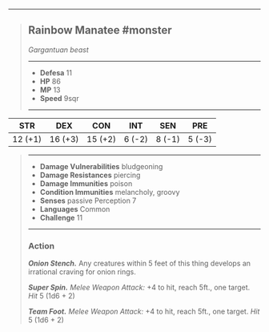 ___
> ## Rainbow Manatee #monster
>*Gargantuan beast*
> ___
> - **Defesa** 11
> - **HP** 86
> - **MP** 13
> - **Speed** 9sqr
>___
>
|   STR   |   DEX   |   CON   |  INT   |  SEN   |  PRE   |
|:-------:|:-------:|:-------:|:------:|:------:|:------:|
| 12 (+1) | 16 (+3) | 15 (+2) | 6 (-2) | 8 (-1) | 5 (-3) |
>___
> - **Damage Vulnerabilities** bludgeoning
> - **Damage Resistances** piercing
> - **Damage Immunities** poison
> - **Condition Immunities** melancholy, groovy
> - **Senses** passive Perception 7
> - **Languages** Common
> - **Challenge** 11
> ___
> ### Action
> 
> ***Onion Stench.*** Any creatures within 5 feet of this thing develops an irrational craving for onion rings.
>
> ***Super Spin.*** *Melee Weapon Attack:* +4 to hit, reach 5ft., one target. *Hit* 5 (1d6 + 2) 
>
> ***Team Foot.*** *Melee Weapon Attack:* +4 to hit, reach 5ft., one target. *Hit* 5 (1d6 + 2) 

